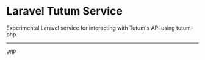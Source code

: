 # Laravel Tutum Service

Experimental Laravel service for interacting with Tutum's API using tutum-php

---

WIP
